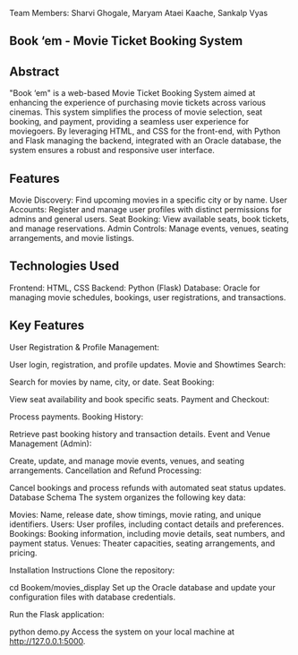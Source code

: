 Team Members: Sharvi Ghogale, Maryam Ataei Kaache, Sankalp Vyas

## Book ‘em - Movie Ticket Booking System

## Abstract
"Book ‘em" is a web-based Movie Ticket Booking System aimed at enhancing the experience of purchasing movie tickets across various cinemas. This system simplifies the process of movie selection, seat booking, and payment, providing a seamless user experience for moviegoers. By leveraging HTML, and CSS for the front-end, with Python and Flask managing the backend, integrated with an Oracle database, the system ensures a robust and responsive user interface.

## Features
Movie Discovery: Find upcoming movies in a specific city or by name.
User Accounts: Register and manage user profiles with distinct permissions for admins and general users.
Seat Booking: View available seats, book tickets, and manage reservations.
Admin Controls: Manage events, venues, seating arrangements, and movie listings.

## Technologies Used

Frontend: HTML, CSS
Backend: Python (Flask)
Database: Oracle for managing movie schedules, bookings, user registrations, and transactions.

## Key Features
User Registration & Profile Management:

User login, registration, and profile updates.
Movie and Showtimes Search:

Search for movies by name, city, or date.
Seat Booking:

View seat availability and book specific seats.
Payment and Checkout:

Process payments.
Booking History:

Retrieve past booking history and transaction details.
Event and Venue Management (Admin):

Create, update, and manage movie events, venues, and seating arrangements.
Cancellation and Refund Processing:

Cancel bookings and process refunds with automated seat status updates.
Database Schema
The system organizes the following key data:

Movies: Name, release date, show timings, movie rating, and unique identifiers.
Users: User profiles, including contact details and preferences.
Bookings: Booking information, including movie details, seat numbers, and payment status.
Venues: Theater capacities, seating arrangements, and pricing.

Installation Instructions
Clone the repository:



cd Bookem/movies_display
Set up the Oracle database and update your configuration files with database credentials.

Run the Flask application:

python demo.py
Access the system on your local machine at http://127.0.0.1:5000.
